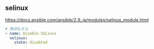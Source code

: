 ## selinux
https://docs.ansible.com/ansible/2.9_ja/modules/selinux_module.html
```yml
# 無効化する
- name: Disable SELinux
  selinux:
    state: disabled
```
